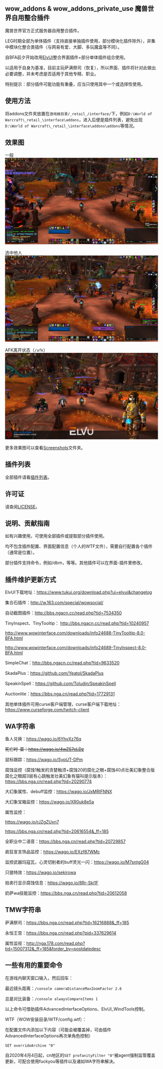 ## wow_addons & wow_addons_private_use 魔兽世界自用整合插件
魔兽世界官方正式服务器自用整合插件。

LEG时期全部为单体插件（支持直接单独插件使用，部分模块化插件除外），非集中模块化整合类插件（与网易有爱、大脚、多玩魔盒等不同）。

自BFA前夕开始改用[ElvUI](https://www.tukui.org/download.php?ui=elvui&changelog)整合界面插件+部分单体插件组合使用。

以适用于自身为基准，目前主玩萨满祭司（恢复），所以界面、插件将针对此做出必要调整，并未考虑是否适用于其他专精、职业。

特别提示：部分插件可能功能有重叠，应当只使用其中一个或选择性使用。

## 使用方法
将addons文件夹放置在```游戏根目录/_retail_/interface/```下，例如```D:\World of Warcraft\_retail_\interface\addons```，进入后便是插件列表，避免出现```D:\World of Warcraft\_retail_\interface\addons\addons```等情况。

## 效果图
一般
![screen](./Screenshots/WoWScrnShot_072418_114147.jpg)

选中他人
![screen](./Screenshots/WoWScrnShot_072418_114142.jpg)

AFK离开状态（```/afk```）
![screen](./Screenshots/WoWScrnShot_072418_114158.jpg)

更多效果图可以查看[Screenshots](./Screenshots/)文件夹。

## 插件列表
全部插件请看[插件列表](addonslist.md)。

## 许可证
请查阅[LICENSE](LICENSE)。

## 说明、贡献指南
如有兴趣使用，可使用全部插件或提取部分插件使用。

均不包含插件配置、界面配置信息（个人的WTF文件），需要自行配置各个插件（通常是位置）。

部分插件支持命令，例如/dbm，等等。其他插件可以在界面-插件里修改。

## 插件维护更新方式
ElvUI下载地址：https://www.tukui.org/download.php?ui=elvui&changelog

集合石插件：http://w.163.com/special/wowsocial/

自动截图插件：http://bbs.ngacn.cc/read.php?tid=7534350

TinyInspect、TinyTooltip：
http://bbs.ngacn.cc/read.php?tid=10240957

http://www.wowinterface.com/downloads/info24688-TinyTooltip-8.0-BFA.html

http://www.wowinterface.com/downloads/info24689-TinyInspect-8.0-BFA.html

SimpleChat：http://bbs.ngacn.cc/read.php?tid=9633520

SkadaPlus：https://github.com/Yeatol/SkadaPlus

SpeakinSpell：https://github.com/Toludin/SpeakinSpell

Auctionlite：https://bbs.nga.cn/read.php?tid=17729131

其他单体插件可用curse客户端管理，curse客户端下载地址：https://www.curseforge.com/twitch-client

## WA字符串
鱼人兑换：https://wago.io/6YhvXz76q

~~死亡时-菜：https://wago.io/4wZS7eLDz~~

鼠标跟踪：https://wago.io/SypUT-DPm

腐蚀监控（腐蚀1触发的贪婪触须+腐蚀20的腐化之眼+腐蚀40点壮美幻象整合版 腐化之眼超3层有心跳触发壮美幻象有猫叫提示版本）：https://bbs.nga.cn/read.php?tid=20290774

大幻象属性、debuff监控：https://wago.io/JxMRlFNNX

大幻象宝箱监控：https://wago.io/XR0uk8e5a

属性监控：

https://wago.io/rJZgZUxn7

https://bbs.nga.cn/read.php?tid=20616554&_ff=185

全职业中二语音：https://bbs.nga.cn/read.php?tid=20729857

疯狂宣言饰品监控：https://wago.io/EXzf87WMc

监控武器玛寇瓦，心灵切削者的buff灵光一闪：https://wago.io/M7sntgG04

只狼特效：https://wago.io/sekirowa

拍卖行显示腐蚀信息：https://wago.io/8Rr-Ski1F

奶萨wa技能监控：https://bbs.nga.cn/read.php?tid=20612058

## TMW字符串
萨满祭司：https://bbs.nga.cn/read.php?tid=16216888&_ff=185

永恒王宫：https://bbs.nga.cn/read.php?pid=337629614

属性监视：http://nga.178.com/read.php?tid=15007312&_ff=185&forder_by=postdatedesc

## 一些有用的重要命令
在游戏内聊天窗口输入，然后回车：

最远镜头距离：`/console cameraDistanceMaxZoomFactor 2.6`

总是对比装备：`/console alwaysCompareItems 1`

以上命令可借助插件AdvancedInterfaceOptions、ElvUI_WindTools控制。

WTF（WOW安装目录/WTF/config.wtf）：

在配置文件内添加以下内容（可能会被覆盖掉，可由插件AdvancedInterfaceOptions再次单角色控制）

```
SET overrideArchive "0"
```

自2020年4月4日起，cn地区的`SET profanityFilter "0"`被agent强制监管覆盖更新，可配合使用fuckyou等插件以及诸如WA字符串解决。